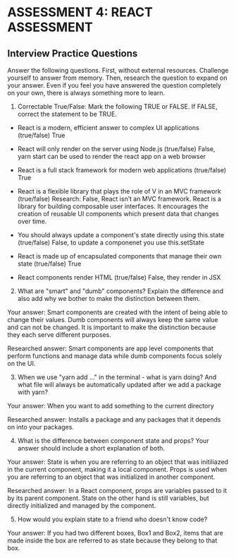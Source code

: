# ASSESSMENT 4: REACT ASSESSMENT
## Interview Practice Questions

Answer the following questions. First, without external resources. Challenge yourself to answer from memory. Then, research the question to expand on your answer. Even if you feel you have answered the question completely on your own, there is always something more to learn.  

1. Correctable True/False: Mark the following TRUE or FALSE. If FALSE, correct the statement to be TRUE.

- React is a modern, efficient answer to complex UI applications (true/false)
  True

- React will only render on the server using Node.js (true/false)
  False, yarn start can be used to render the react app on a web browser

- React is a full stack framework for modern web applications (true/false)
  True

- React is a flexible library that plays the role of V in an MVC framework (true/false)
  Research: False, React isn’t an MVC framework. React is a library for building composable user interfaces. It encourages the creation of reusable UI components which present data that changes over time.

- You should always update a component's state directly using this.state (true/false)
  False, to update a componenet you use this.setState

- React is made up of encapsulated components that manage their own state (true/false)
  True

- React components render HTML (true/false)
  False, they render in JSX

2. What are "smart" and "dumb" components? Explain the difference and also add why we bother to make the distinction between them.

  Your answer:
  Smart components are created with the intent of being able to change their values.
  Dumb components will always keep the same value and can not be changed.
  It is important to make the distinction because they each serve different purposes.

  Researched answer:
  Smart components are app level components that perform functions and manage data while dumb components focus solely on the UI.


3. When we use "yarn add ..." in the terminal - what is yarn doing? And what file will always be automatically updated after we add a package with yarn?

  Your answer:
  When you want to add something to the current directory

  Researched answer:
  Installs a package and any packages that it depends on into your packages.


4. What is the difference between component state and props? Your answer should include a short explanation of both.

  Your answer:
  State is when you are referring to an object that was initiliazed in the current component, making it a local component.
  Props is used when you are referring to an object that was initialized in another component.

  Researched answer:
  In a React component, props are variables passed to it by its parent component. State on the other hand is still variables, but directly initialized and managed by the component.


5. How would you explain state to a friend who doesn't know code?

  Your answer:
  If you had two different boxes, Box1 and Box2, items that are made inside the box are referred to as state because they belong to that box.